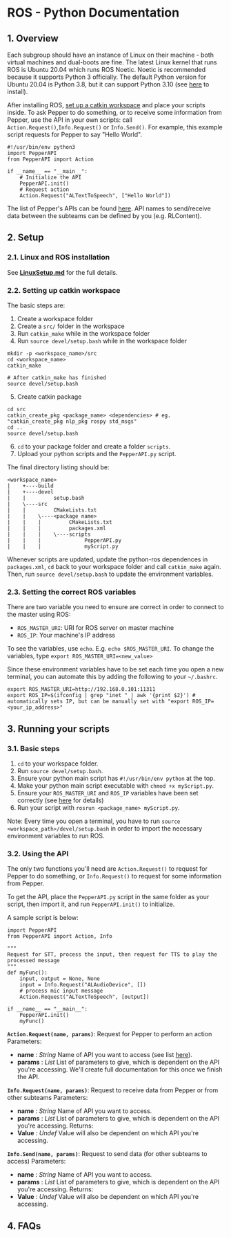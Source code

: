 # ROS - Python Documentation

## 1. Overview
Each subgroup should have an instance of Linux on their machine - both virtual machines and dual-boots are fine. The latest Linux kernel that runs ROS is Ubuntu 20.04 which runs ROS Noetic. Noetic is recommended because it supports Python 3 officially. The default Python version for Ubuntu 20.04 is Python 3.8, but it can support Python 3.10 (see [here](https://computingforgeeks.com/how-to-install-python-on-ubuntu-linux-system/) to install). 

After installing ROS, [set up a catkin workspace](#22-setting-up-catkin-workspace) and place your scripts inside. To ask Pepper to do something, or to receive some information from Pepper, use the API in your own scripts: call ```Action.Request()```,```Info.Request()``` or ```Info.Send()```. For example, this example script requests for Pepper to say "Hello World".
```
#!/usr/bin/env python3
import PepperAPI
from PepperAPI import Action

if __name__ == "__main__":
	# Initialize the API
	PepperAPI.init() 
	# Request action
	Action.Request("ALTextToSpeech", ["Hello World"])
```

The list of Pepper's APIs can be found [here](http://doc.aldebaran.com/2-5/naoqi/index.html). API names to send/receive data between the subteams can be defined by you (e.g. RLContent).

## 2. Setup
### 2.1. Linux and ROS installation
See **[LinuxSetup.md](https://github.com/RoboLecturer/RoboLecturer-Code/blob/api/LinuxSetup.md)** for the full details.

### 2.2. Setting up catkin workspace
The basic steps are:
1. Create a workspace folder
2. Create a ```src/``` folder in the workspace
3. Run ```catkin_make``` while in the workspace folder
4. Run ```source devel/setup.bash``` while in the workspace folder
```
mkdir -p <workspace_name>/src
cd <workspace_name>
catkin_make

# After catkin_make has finished
source devel/setup.bash
```
5. Create catkin package
```
cd src
catkin_create_pkg <package_name> <dependencies> # eg. "catkin_create_pkg nlp_pkg rospy std_msgs"
cd ..
source devel/setup.bash
```
6. ```cd``` to your package folder and create a folder ```scripts```.
7. Upload your python scripts and the ```PepperAPI.py``` script.

The final directory listing should be:
```
<workspace_name>
|    +----build
|    +----devel
|    |         setup.bash
|    \----src
|    |         CMakeLists.txt
|    |    \----<package name>
|    |    |         CMakeLists.txt
|    |    |         packages.xml
|    |    |    \----scripts
|    |    |              PepperAPI.py
|    |    |              myScript.py
```

Whenever scripts are updated, update the python-ros dependences in ```packages.xml```, ```cd``` back to your workspace folder and call ```catkin_make``` again. Then, run ```source devel/setup.bash``` to update the environment variables. 

### 2.3. Setting the correct ROS variables
There are two variable you need to ensure are correct in order to connect to the master using ROS: 
- ```ROS_MASTER_URI```: URI for ROS server on master machine
- ```ROS_IP```: Your machine's IP address

To see the variables, use ```echo```. E.g. ```echo $ROS_MASTER_URI```.
To change the variables, type ```export ROS_MASTER_URI=<new_value>```

Since these environment variables have to be set each time you open a new terminal, you can automate this by adding the following to your ```~/.bashrc```.
```
export ROS_MASTER_URI=http://192.168.0.101:11311
export ROS_IP=$(ifconfig | grep "inet " | awk '{print $2}') # automatically sets IP, but can be manually set with "export ROS_IP=<your_ip_address>"
```

## 3. Running your scripts
### 3.1. Basic steps
1. ```cd``` to your workspace folder.
2. Run ```source devel/setup.bash```.
3. Ensure your python main script has ```#!/usr/bin/env python``` at the top.
4. Make your python main script executable with ```chmod +x myScript.py```.
5. Ensure your ```ROS_MASTER_URI``` and ```ROS_IP``` variables have been set correctly (see [here]() for details)
6. Run your script with ```rosrun <package_name> myScript.py```.

Note: Every time you open a terminal, you have to run ```source <workspace_path>/devel/setup.bash``` in order to import the necessary environment variables to run ROS.

### 3.2. Using the API
The only two functions you'll need are ```Action.Request()``` to request for Pepper to do something, or ```Info.Request()``` to request for some information from Pepper.

To get the API, place the ```PepperAPI.py``` script in the same folder as your script, then import it, and run ```PepperAPI.init()``` to initialize.

A sample script is below:
```
import PepperAPI
from PepperAPI import Action, Info

"""
Request for STT, process the input, then request for TTS to play the processed message
"""
def myFunc():
	input, output = None, None
	input = Info.Request("ALAudioDevice", [])
	# process mic input message
	Action.Request("ALTextToSpeech", [output])

if __name__ == "__main__":
	PepperAPI.init()
	myFunc()
```

**```Action.Request(name, params)```**: Request for Pepper to perform an action
Parameters:
- **name** : *String*
  Name of API you want to access (see list [here](http://doc.aldebaran.com/2-5/naoqi/index.html)).
- **params** : *List*
  List of parameters to give, which is dependent on the API you're accessing. We'll create full documentation for this once we finish the API.

**```Info.Request(name, params)```**: Request to receive data from Pepper or from other subteams
Parameters:
- **name** : *String*
  Name of API you want to access.
- **params** : *List*
  List of parameters to give, which is dependent on the API you're accessing.
Returns:
- **Value** : *Undef*
  Value will also be dependent on which API you're accessing.
  
**```Info.Send(name, params)```**: Request to send data (for other subteams to access)
Parameters:
- **name** : *String*
  Name of API you want to access.
- **params** : *List*
  List of parameters to give, which is dependent on the API you're accessing.
Returns:
- **Value** : *Undef*
  Value will also be dependent on which API you're accessing.

## 4. FAQs
